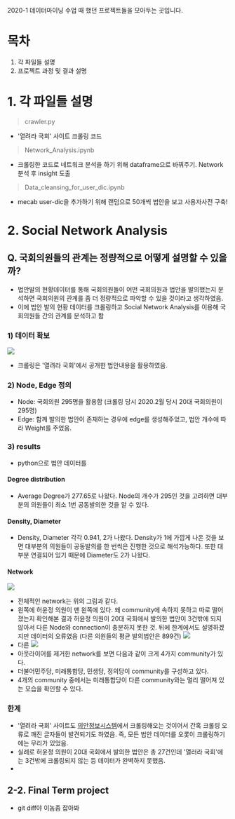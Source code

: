 2020-1 데이터마이닝 수업 때 했던 프로젝트들을 모아두는 곳입니다.

# 목차
1. 각 파일들 설명
2. 프로젝트 과정 및 결과 설명

# 1. 각 파일들 설명
> crawler.py
- '열려라 국회' 사이트 크롤링 코드
 > Network_Analysis.ipynb
 - 크롤링한 코드로 네트워크 분석을 하기 위해 dataframe으로 바꿔주기. Network 분석 후 insight 도출
 > Data_cleansing_for_user_dic.ipynb
   - mecab user-dic을 추가하기 위해 랜덤으로 50개씩 법안을 보고 사용자사전 구축!
   
# 2. Social Network Analysis

## Q. 국회의원들의 관계는 정량적으로 어떻게 설명할 수 있을까?
- 법안발의 현황데이터를 통해 국회의원들이 어떤 국회의원과 법안을 발의했는지 분석하면 국회의원의 관계를 좀 더 정량적으로 파악할 수 있을 것이라고 생각하였음.
- 이에 법안 발의 현황 데이터를 크롤링하고 Social Network Analysis를 이용해 국회의원들 간의 관계를 분석하고 함

### 1) 데이터 확보
![](https://github.com/hw79chopin/National-Assembly-member-recommender/blob/master/data/%EC%82%AC%EC%9D%B4%ED%8A%B8_%EB%B2%95%EC%95%88%20%ED%81%AC%EB%A1%A4%EB%A7%81.png?raw=true)
- 크롤링은 '열려라 국회'에서 공개한 법안내용을 활용하였음.

### 2) Node, Edge 정의
- Node: 국회의원 295명을 활용함 (크롤링 당시 2020.2월 당시 20대 국회의원이 295명)
- Edge: 함께 발의한 법안이 존재하는 경우에 edge를 생성해주었고, 법안 개수에 따라 Weight를 주었음.

### 3) results
- python으로 법안 데이터를 
#### Degree distribution
- Average Degree가 277.65로 나왔다. Node의 개수가 295인 것을 고려하면 대부분의 의원들이 최소 1번 공동발의한 것을 알 수 있다.

#### Density, Diameter
- Density, Diameter 각각 0.941, 2가 나왔다. Density가 1에 가깝게 나온 것을 보면 대부분의 의원들이 공동발의를 한 번씩은 진행한 것으로 해석가능하다. 또한 대부분 연결되어 있기 때문에 Diameter도 2가 나왔다.

#### Network
![](https://github.com/hw79chopin/National-Assembly-member-recommender/blob/master/data/%EA%B7%B8%EB%9E%98%ED%94%84_%EC%A0%84%EC%B2%B4.png?raw=true)
- 전체적인 network는 위의 그림과 같다.
- 왼쪽에 허윤정 의원이 맨 왼쪽에 있다. 왜 community에 속하지 못하고 따로 떨어졌는지 확인해본 결과 허윤정 의원이 20대 국회에서 발의한 법안이 3건밖에 되지 않아서 다른 Node와 connection이 충분하지 못한 것. 뒤에 한계에서도 설명하겠지만 데이터의 오류였음 (다른 의원들의 평균 발의법안은 899건)
![](https://github.com/hw79chopin/National-Assembly-member-recommender/blob/master/data/Network%20Outliers.png?raw=true)
- 다른 
![](https://github.com/hw79chopin/National-Assembly-member-recommender/blob/master/data/Network%20Community.png?raw=true)
- 아웃라이어를 제거한 network를 보면 다음과 같이 크게 4가지 community가 있다.
- 더불어민주당, 미래통합당, 민생당, 정의당이 community를 구성하고 있다.
- 4개의 community 중에서는 미래통합당이 다른 community와는 멀리 떨어져 있는 모습을 확인할 수 있다.

### 한계
- '열려라 국회' 사이트도 [의안정보시스템](https://likms.assembly.go.kr/bill/main.do)에서 크롤링해오는 것이어서 간혹 크롤링 오류로 깨진 글자들이 발견되기도 하였음. 즉, 모든 법안 데이터를 오롯이 크롤링하기에는 무리가 있었음.
- 실례로 허윤정 의원이 20대 국회에서 발의한 법안은 총 27건인데  '열러라 국회'에는 3건밖에 크롤링되지 않는 등 데이터가 완벽하지 못했음.
- 

## 2-2. Final Term project
- git diff야 이놈좀 잡아봐
